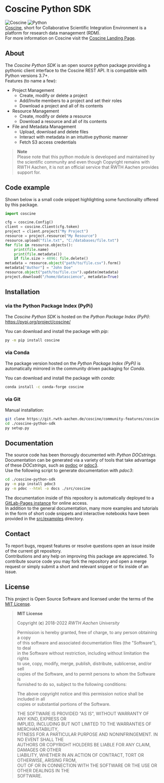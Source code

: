 # Coscine Python SDK

![Coscine] ![Python]  
[Coscine](https://coscine.rwth-aachen.de/), short for Collaborative Scientific
Integration Environment is a platform for research data management (RDM).  
For more information on Coscine visit the [Coscine Landing Page].

[Coscine]: ./data/coscine_logo_rgb.png
[Python]: ./data/python-powered-w-200x80.png
[Coscine Landing Page]: https://www.coscine.de/

## About

The *Coscine Python SDK* is an open source python package providing
a pythonic client interface to the Coscine REST API. It is compatible
with Python versions 3.7+.  
Features (to name a few):  
- Project Management
	- Create, modify or delete a project
	- Add/Invite members to a project and set their roles
	- Download a project and all of its contents
- Resource Management
	- Create, modify or delete a resource
	- Download a resource and all of its contents
- File and Metadata Management
	- Upload, download and delete files
	- Interact with metadata in an intuitive pythonic manner
	- Fetch S3 access credentials

> **Note**  
> Please note that this python module is developed and maintained
> by the scientific community and even though Copyright remains with  
> RWTH Aachen, it is not an official service that RWTH Aachen
> provides support for.  

## Code example

Shown below is a small code snippet highlighting some functionality
offered by this package.  

```python
import coscine

cfg = coscine.Config()
client = coscine.Client(cfg.token)
project = client.project("My Project")
resource = project.resource("My Resource")
resource.upload("file.txt", "C:/databases/file.txt")
for file in resource.objects():
	print(file.name)
	print(file.metadata())
	if file.size > 4096: file.delete()
metadata = resource.object("path/to/file.csv").form()
metadata["Author"] = "John Doe"
resource.object("path/to/file.csv").update(metadata)
project.download("/home/datascience", metadata=True)
```

## Installation

### via the Python Package Index (PyPi)

The *Coscine Python SDK* is hosted on the *Python Package Index (PyPi)*:  
https://pypi.org/project/coscine/  

You can download and install the package with *pip*:  
```bash
py -m pip install coscine
```

### via Conda

The package version hosted on the *Python Package Index (PyPi)* is
automatically mirrored in the community driven packaging for *Conda*.

You can download and install the package with *conda*:  
```bash
conda install -c conda-forge coscine
```

### via Git

Manual installation:  
```bash
git clone https://git.rwth-aachen.de/coscine/community-features/coscine-python-sdk.git
cd ./coscine-python-sdk
py setup.py
```

## Documentation

The source code has been thorougly documented with *Python DOCstrings*.
Documentation can be generated via a variety of tools that take advantage
of these *DOCstrings*, such as [pydoc] or [pdoc3].  
Use the following script to generate documentation with *pdoc3*:  
```bash
cd ./coscine-python-sdk
py -m pip install pdoc3
py -m pdoc --html -o docs ./src/coscine
```  
The documentation inside of this repository is automatically deployed to
a [GitLab-Pages instance] for online access.  
In addition to the general documentation, many more examples and tutorials
in the form of short code snippets and interactive notebooks have been
provided in the [src/examples](./src/examples) directory.

[GitLab-Pages instance]:https://coscine.pages.rwth-aachen.de/community-features/coscine-python-sdk/coscine
[pydoc]:https://docs.python.org/3/library/pydoc.html
[pdoc3]:https://pypi.org/project/pdoc3/

## Contact

To report bugs, request features or resolve questions open an issue inside
of the current git repository.  
Contributions and any help on improving this package are appreciated. To
contribute source code you may fork the repository and open a merge request
or simply submit a short and relevant snippet or fix inside of an issue.

## License

This project is Open Source Software and licensed under the terms of
the [MIT License](./LICENSE.txt).

> **MIT License**
> 
> Copyright (**c**) 2018-2022 *RWTH Aachen University*
> 
> Permission is hereby granted, free of charge, to any person obtaining a copy  
> of this software and associated documentation files (the "Software"), to deal  
> in the Software without restriction, including without limitation the rights  
> to use, copy, modify, merge, publish, distribute, sublicense, and/or sell  
> copies of the Software, and to permit persons to whom the Software is  
> furnished to do so, subject to the following conditions:  
>   
> The above copyright notice and this permission notice shall be included in all  
> copies or substantial portions of the Software.  
>   
> THE SOFTWARE IS PROVIDED "AS IS", WITHOUT WARRANTY OF ANY KIND, EXPRESS OR  
> IMPLIED, INCLUDING BUT NOT LIMITED TO THE WARRANTIES OF MERCHANTABILITY,  
> FITNESS FOR A PARTICULAR PURPOSE AND NONINFRINGEMENT. IN NO EVENT SHALL THE  
> AUTHORS OR COPYRIGHT HOLDERS BE LIABLE FOR ANY CLAIM, DAMAGES OR OTHER  
> LIABILITY, WHETHER IN AN ACTION OF CONTRACT, TORT OR OTHERWISE, ARISING FROM,  
> OUT OF OR IN CONNECTION WITH THE SOFTWARE OR THE USE OR OTHER DEALINGS IN THE  
> SOFTWARE.
